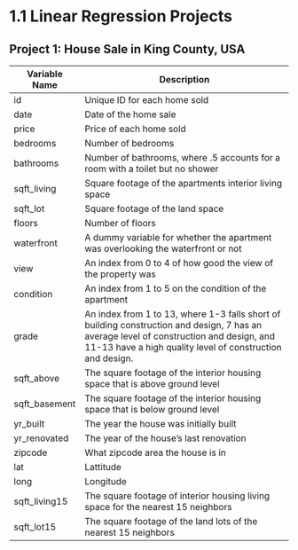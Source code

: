 # 1.1 Linear Regression Projects

## Project 1: House Sale in King County, USA
Variable Name | Description |
--- | --- |
id | Unique ID for each home sold|
date | Date of the home sale|
price | Price of each home sold|
bedrooms | Number of bedrooms|
bathrooms | Number of bathrooms, where .5 accounts for a room with a toilet but no shower|
sqft_living | Square footage of the apartments interior living space|
sqft_lot | Square footage of the land space|
floors | Number of floors|
waterfront | A dummy variable for whether the apartment was overlooking the waterfront or not|
view | An index from 0 to 4 of how good the view of the property was|
condition | An index from 1 to 5 on the condition of the apartment|
grade | An index from 1 to 13, where 1-3 falls short of building construction and design, 7 has an average level of construction and design, and 11-13 have a high quality level of construction and design.|
sqft_above | The square footage of the interior housing space that is above ground level|
sqft_basement | The square footage of the interior housing space that is below ground level|
yr_built | The year the house was initially built|
yr_renovated | The year of the house’s last renovation|
zipcode | What zipcode area the house is in|
lat | Lattitude|
long | Longitude|
sqft_living15 | The square footage of interior housing living space for the nearest 15 neighbors|
sqft_lot15 | The square footage of the land lots of the nearest 15 neighbors|
